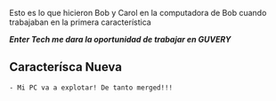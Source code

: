Esto es lo que hicieron Bob y Carol en la computadora de Bob cuando trabajaban en la primera característica

***Enter Tech me dara la oportunidad de trabajar en GUVERY***

## Caracterísca Nueva

    - Mi PC va a explotar! De tanto merged!!!